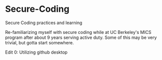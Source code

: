 # Secure-Coding
Secure Coding practices and learning 


Re-familiarizing myself with secure coding while at UC Berkeley's MICS program after about 9 years serving active duty. Some of this may be very trivial, but gotta start somewhere.

Edit 0: Utilizing github desktop